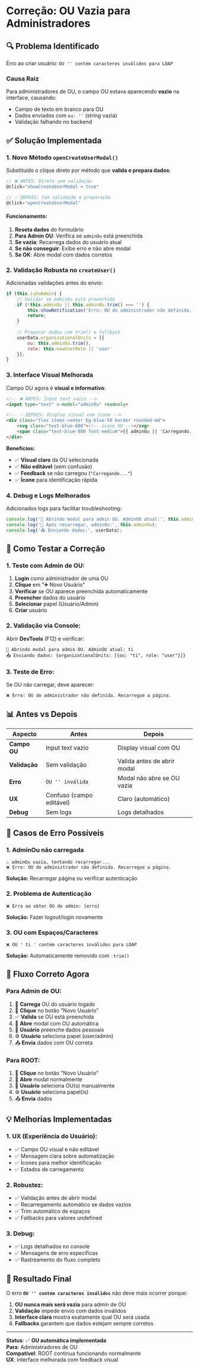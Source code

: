 # Correção: OU Vazia para Administradores

## 🔍 **Problema Identificado**

Erro ao criar usuário: `OU '' contém caracteres inválidos para LDAP`

### **Causa Raiz**
Para administradores de OU, o campo OU estava aparecendo **vazio** na interface, causando:
- Campo de texto em branco para OU
- Dados enviados com `ou: ''` (string vazia)
- Validação falhando no backend

## ✅ **Solução Implementada**

### **1. Novo Método `openCreateUserModal()`**

Substituído o clique direto por método que **valida e prepara dados**:

```javascript
// ❌ ANTES: Direto sem validação
@click="showCreateUserModal = true"

// ✅ DEPOIS: Com validação e preparação
@click="openCreateUserModal"
```

#### **Funcionamento:**
1. **Reseta dados** do formulário
2. **Para Admin OU**: Verifica se `adminOu` está preenchida
3. **Se vazia**: Recarrega dados do usuário atual
4. **Se não conseguir**: Exibe erro e não abre modal
5. **Se OK**: Abre modal com dados corretos

### **2. Validação Robusta no `createUser()`**

Adicionadas validações antes do envio:

```javascript
if (this.isOuAdmin) {
    // Validar se adminOu está preenchida
    if (!this.adminOu || this.adminOu.trim() === '') {
        this.showNotification('Erro: OU do administrador não definida. Recarregue a página.', 'error');
        return;
    }
    
    // Preparar dados com trim() e fallback
    userData.organizationalUnits = [{ 
        ou: this.adminOu.trim(), 
        role: this.newUserRole || 'user' 
    }];
}
```

### **3. Interface Visual Melhorada**

Campo OU agora é **visual e informativo**:

```html
<!-- ❌ ANTES: Input text vazio -->
<input type="text" v-model="adminOu" readonly>

<!-- ✅ DEPOIS: Display visual com ícone -->
<div class="flex items-center bg-blue-50 border rounded-md">
    <svg class="text-blue-600"><!-- ícone OU --></svg>
    <span class="text-blue-800 font-medium">{{ adminOu || 'Carregando...' }}</span>
</div>
```

**Benefícios:**
- ✅ **Visual claro** da OU selecionada
- ✅ **Não editável** (sem confusão)
- ✅ **Feedback** se não carregou (`"Carregando..."`)
- ✅ **Ícone** para identificação rápida

### **4. Debug e Logs Melhorados**

Adicionados logs para facilitar troubleshooting:

```javascript
console.log('🏢 Abrindo modal para admin OU. AdminOU atual:', this.adminOu);
console.log('🔄 Após recarregar, adminOu:', this.adminOu);
console.log('📤 Enviando dados:', userData);
```

## 🧪 **Como Testar a Correção**

### **1. Teste com Admin de OU:**
1. **Login** como administrador de uma OU
2. **Clique** em "➕ Novo Usuário"
3. **Verificar** se OU aparece preenchida automaticamente
4. **Preencher** dados do usuário
5. **Selecionar** papel (Usuário/Admin)
6. **Criar** usuário

### **2. Validação via Console:**
Abrir **DevTools** (F12) e verificar:
```
🏢 Abrindo modal para admin OU. AdminOU atual: ti
📤 Enviando dados: {organizationalUnits: [{ou: "ti", role: "user"}]}
```

### **3. Teste de Erro:**
Se OU não carregar, deve aparecer:
```
❌ Erro: OU do administrador não definida. Recarregue a página.
```

## 📊 **Antes vs Depois**

| **Aspecto** | **Antes** | **Depois** |
|-------------|-----------|------------|
| **Campo OU** | Input text vazio | Display visual com OU |
| **Validação** | Sem validação | Valida antes de abrir modal |
| **Erro** | `OU '' inválida` | Modal não abre se OU vazia |
| **UX** | Confuso (campo editável) | Claro (automático) |
| **Debug** | Sem logs | Logs detalhados |

## 🚨 **Casos de Erro Possíveis**

### **1. AdminOu não carregada**
```
⚠️ adminOu vazia, tentando recarregar...
❌ Erro: OU do administrador não definida. Recarregue a página.
```

**Solução:** Recarregar página ou verificar autenticação

### **2. Problema de Autenticação**
```
❌ Erro ao obter OU do admin: [erro]
```

**Solução:** Fazer logout/login novamente

### **3. OU com Espaços/Caracteres**
```
❌ OU ' ti ' contém caracteres inválidos para LDAP
```

**Solução:** Automaticamente removido com `.trim()`

## 🎯 **Fluxo Correto Agora**

### **Para Admin de OU:**
1. 🔄 **Carrega** OU do usuário logado
2. 🎯 **Clique** no botão "Novo Usuário"
3. ✅ **Valida** se OU está preenchida
4. 📝 **Abre** modal com OU automática
5. 👤 **Usuário** preenche dados pessoais
6. ⚙️ **Usuário** seleciona papel (user/admin)
7. 📤 **Envia** dados com OU correta

### **Para ROOT:**
1. 🎯 **Clique** no botão "Novo Usuário"  
2. 📝 **Abre** modal normalmente
3. 🏢 **Usuário** seleciona OU(s) manualmente
4. ⚙️ **Usuário** seleciona papel(is)
5. 📤 **Envia** dados

## 💡 **Melhorias Implementadas**

### **1. UX (Experiência do Usuário):**
- ✅ Campo OU visual e não editável
- ✅ Mensagem clara sobre automatização
- ✅ Ícones para melhor identificação
- ✅ Estados de carregamento

### **2. Robustez:**
- ✅ Validação antes de abrir modal
- ✅ Recarregamento automático se dados vazios
- ✅ Trim automático de espaços
- ✅ Fallbacks para valores undefined

### **3. Debug:**
- ✅ Logs detalhados no console
- ✅ Mensagens de erro específicas
- ✅ Rastreamento do fluxo completo

## 🎉 **Resultado Final**

O erro **`OU '' contém caracteres inválidos`** não deve mais ocorrer porque:

1. **OU nunca mais será vazia** para admin de OU
2. **Validação** impede envio com dados inválidos  
3. **Interface clara** mostra exatamente qual OU será usada
4. **Fallbacks** garantem que dados estejam sempre corretos

---

**Status**: ✅ **OU automática implementada**  
**Para**: Administradores de OU  
**Compatível**: ROOT continua funcionando normalmente  
**UX**: Interface melhorada com feedback visual 